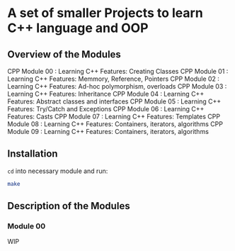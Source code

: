 # A set of smaller Projects to learn C++ language and OOP

## Overview of the Modules 

CPP Module 00 :	Learning C++ Features: Creating Classes
CPP Module 01 :	Learning C++ Features: Memmory, Reference, Pointers
CPP Module 02 :	Learning C++ Features: Ad-hoc polymorphism, overloads
CPP Module 03 :	Learning C++ Features: Inheritance
CPP Module 04 :	Learning C++ Features: Abstract classes and interfaces
CPP Module 05 :	Learning C++ Features: Try/Catch and Exceptions
CPP Module 06 :	Learning C++ Features: Casts
CPP Module 07 :	Learning C++ Features: Templates
CPP Module 08 :	Learning C++ Features: Containers, iterators, algorithms
CPP Module 09 :	Learning C++ Features: Containers, iterators, algorithms

## Installation

```cd``` into necessary module and run:
```bash
make
```

## Description of the Modules

### Module 00

WIP
